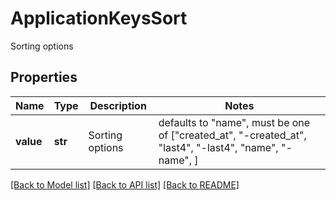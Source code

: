 # ApplicationKeysSort

Sorting options
## Properties
Name | Type | Description | Notes
------------ | ------------- | ------------- | -------------
**value** | **str** | Sorting options | defaults to "name",  must be one of ["created_at", "-created_at", "last4", "-last4", "name", "-name", ]

[[Back to Model list]](README.md#documentation-for-models) [[Back to API list]](README.md#documentation-for-api-endpoints) [[Back to README]](README.md)


